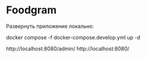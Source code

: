 # Foodgram
Развернуть приложение локально:

docker compose -f docker-compose.develop.yml up -d


http://localhost:8080/admin/
http://localhost:8080/